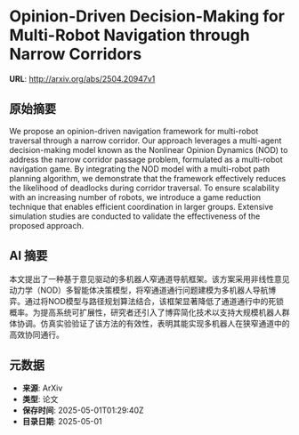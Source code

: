 # Opinion-Driven Decision-Making for Multi-Robot Navigation through Narrow Corridors

**URL**: http://arxiv.org/abs/2504.20947v1

## 原始摘要

We propose an opinion-driven navigation framework for multi-robot traversal
through a narrow corridor. Our approach leverages a multi-agent decision-making
model known as the Nonlinear Opinion Dynamics (NOD) to address the narrow
corridor passage problem, formulated as a multi-robot navigation game. By
integrating the NOD model with a multi-robot path planning algorithm, we
demonstrate that the framework effectively reduces the likelihood of deadlocks
during corridor traversal. To ensure scalability with an increasing number of
robots, we introduce a game reduction technique that enables efficient
coordination in larger groups. Extensive simulation studies are conducted to
validate the effectiveness of the proposed approach.


## AI 摘要

本文提出了一种基于意见驱动的多机器人窄通道导航框架。该方案采用非线性意见动力学（NOD）多智能体决策模型，将窄通道通行问题建模为多机器人导航博弈。通过将NOD模型与路径规划算法结合，该框架显著降低了通道通行中的死锁概率。为提高系统可扩展性，研究者还引入了博弈简化技术以支持大规模机器人群体协调。仿真实验验证了该方法的有效性，表明其能实现多机器人在狭窄通道中的高效协同通行。

## 元数据

- **来源**: ArXiv
- **类型**: 论文
- **保存时间**: 2025-05-01T01:29:40Z
- **目录日期**: 2025-05-01
